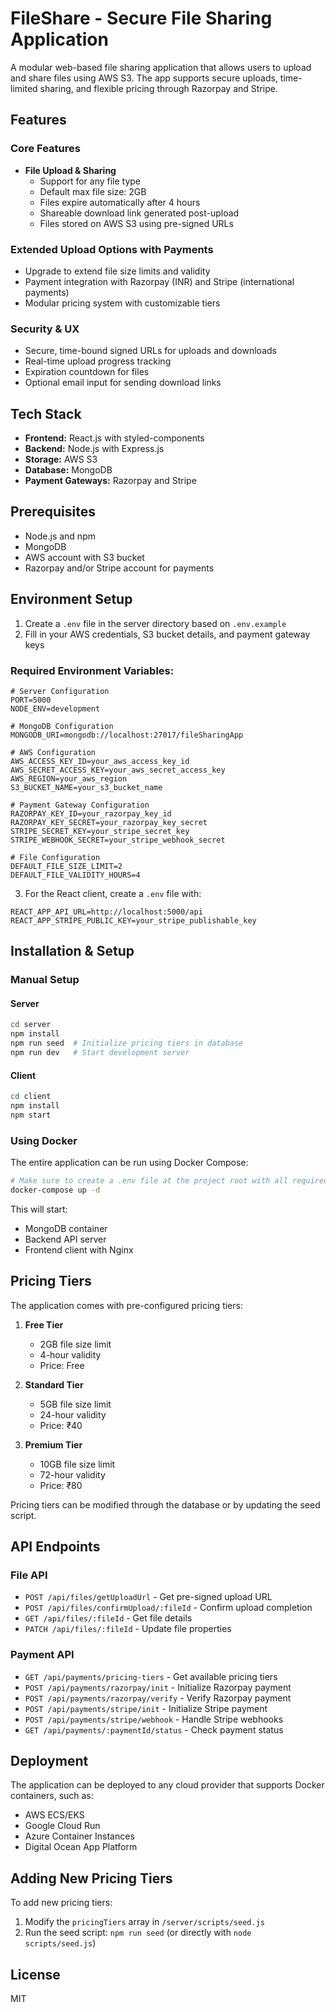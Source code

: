 # FileShare - Secure File Sharing Application

A modular web-based file sharing application that allows users to upload and share files using AWS S3. The app supports secure uploads, time-limited sharing, and flexible pricing through Razorpay and Stripe.

## Features

### Core Features
- **File Upload & Sharing**
  - Support for any file type
  - Default max file size: 2GB
  - Files expire automatically after 4 hours
  - Shareable download link generated post-upload
  - Files stored on AWS S3 using pre-signed URLs

### Extended Upload Options with Payments
- Upgrade to extend file size limits and validity
- Payment integration with Razorpay (INR) and Stripe (international payments)
- Modular pricing system with customizable tiers

### Security & UX
- Secure, time-bound signed URLs for uploads and downloads
- Real-time upload progress tracking
- Expiration countdown for files
- Optional email input for sending download links

## Tech Stack

- **Frontend:** React.js with styled-components
- **Backend:** Node.js with Express.js
- **Storage:** AWS S3
- **Database:** MongoDB
- **Payment Gateways:** Razorpay and Stripe

## Prerequisites

- Node.js and npm
- MongoDB
- AWS account with S3 bucket
- Razorpay and/or Stripe account for payments

## Environment Setup

1. Create a `.env` file in the server directory based on `.env.example`
2. Fill in your AWS credentials, S3 bucket details, and payment gateway keys

### Required Environment Variables:

```
# Server Configuration
PORT=5000
NODE_ENV=development

# MongoDB Configuration
MONGODB_URI=mongodb://localhost:27017/fileSharingApp

# AWS Configuration
AWS_ACCESS_KEY_ID=your_aws_access_key_id
AWS_SECRET_ACCESS_KEY=your_aws_secret_access_key
AWS_REGION=your_aws_region
S3_BUCKET_NAME=your_s3_bucket_name

# Payment Gateway Configuration
RAZORPAY_KEY_ID=your_razorpay_key_id
RAZORPAY_KEY_SECRET=your_razorpay_key_secret
STRIPE_SECRET_KEY=your_stripe_secret_key
STRIPE_WEBHOOK_SECRET=your_stripe_webhook_secret

# File Configuration
DEFAULT_FILE_SIZE_LIMIT=2
DEFAULT_FILE_VALIDITY_HOURS=4
```

3. For the React client, create a `.env` file with:
```
REACT_APP_API_URL=http://localhost:5000/api
REACT_APP_STRIPE_PUBLIC_KEY=your_stripe_publishable_key
```

## Installation & Setup

### Manual Setup

#### Server
```bash
cd server
npm install
npm run seed  # Initialize pricing tiers in database
npm run dev   # Start development server
```

#### Client
```bash
cd client
npm install
npm start
```

### Using Docker

The entire application can be run using Docker Compose:

```bash
# Make sure to create a .env file at the project root with all required variables
docker-compose up -d
```

This will start:
- MongoDB container
- Backend API server
- Frontend client with Nginx

## Pricing Tiers

The application comes with pre-configured pricing tiers:

1. **Free Tier**
   - 2GB file size limit
   - 4-hour validity
   - Price: Free

2. **Standard Tier**
   - 5GB file size limit
   - 24-hour validity
   - Price: ₹40

3. **Premium Tier**
   - 10GB file size limit
   - 72-hour validity
   - Price: ₹80

Pricing tiers can be modified through the database or by updating the seed script.

## API Endpoints

### File API

- `POST /api/files/getUploadUrl` - Get pre-signed upload URL
- `POST /api/files/confirmUpload/:fileId` - Confirm upload completion
- `GET /api/files/:fileId` - Get file details
- `PATCH /api/files/:fileId` - Update file properties

### Payment API

- `GET /api/payments/pricing-tiers` - Get available pricing tiers
- `POST /api/payments/razorpay/init` - Initialize Razorpay payment
- `POST /api/payments/razorpay/verify` - Verify Razorpay payment
- `POST /api/payments/stripe/init` - Initialize Stripe payment
- `POST /api/payments/stripe/webhook` - Handle Stripe webhooks
- `GET /api/payments/:paymentId/status` - Check payment status

## Deployment

The application can be deployed to any cloud provider that supports Docker containers, such as:
- AWS ECS/EKS
- Google Cloud Run
- Azure Container Instances
- Digital Ocean App Platform

## Adding New Pricing Tiers

To add new pricing tiers:

1. Modify the `pricingTiers` array in `/server/scripts/seed.js`
2. Run the seed script: `npm run seed` (or directly with `node scripts/seed.js`)

## License

MIT